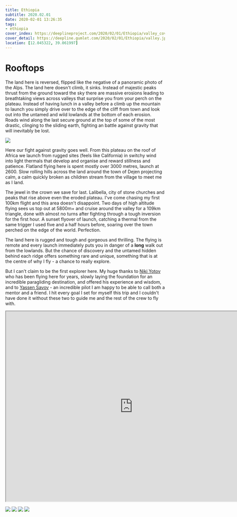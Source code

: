 ```yaml
---
title: Ethiopia
subtitle: 2020.02.01
date: 2020-02-01 13:26:35
tags:
- ethiopia
cover_index: https://deeplineproject.com/2020/02/01/Ethiopia/valley_cover.jpg
cover_detail: https://deepline.gumlet.com/2020/02/01/Ethiopia/valley.jpg
location: [12.045322, 39.061997]
---
```

# Rooftops
The land here is reversed, flipped like the negative of a panoramic photo of the Alps. The land here doesn't climb, it sinks. Instead of majestic peaks thrust from the ground toward the sky there are massive erosions leading to breathtaking views across valleys that surprise you from your perch on the plateau. Instead of having lunch in a valley before a climb up the mountain to launch you simply drive over to the edge of the cliff from town and look out into the untamed and wild lowlands at the bottom of each erosion. Roads wind along the last secure ground at the top of some of the most drastic, clinging to the sliding earth, fighting an battle against gravity that will inevitably be lost.

![](https://deeplineproject.com/2020/02/01/Ethiopia/highup.jpg?format=auto&width=2000)

Here our fight against gravity goes well. From this plateau on the roof of Africa we launch from rugged sites (feels like California) in switchy wind into light thermals that develop and organise and reward stillness and patience. Flatland flying here is spent mostly over 3000 metres, launch at 2600. Slow rolling hills across the land around the town of Dejen projecting calm, a calm quickly broken as children stream from the village to meet me as I land.

The jewel in the crown we save for last. Lalibella, city of stone churches and peaks that rise above even the eroded plateau. I've come chasing my first 100km flight and this area doesn't disappoint. Two days of high altitude flying sees us top out at 5800m+ and cruise around the valley for a 109km triangle, done with almost no turns after fighting through a tough inversion for the first hour. A sunset flyover of launch, catching a thermal from the same trigger I used five and a half hours before, soaring over the town perched on the edge of the world. Perfection.

The land here is rugged and tough and gorgeous and thrilling. The flying is remote and every launch immediately puts you in danger of a **long** walk out from the lowlands. But the chance of discovery and the untamed hidden behind each ridge offers something rare and unique, something that is at the centre of why I fly - a chance to really explore.

But I can't claim to be the first explorer here. My huge thanks to [Niki Yotov](https://www.skynomad.com/) who has been flying here for years, slowly laying the foundation for an incredible paragliding destination, and offered his experience and wisdom, and to [Yassen Savov](https://www.instagram.com/yassen_savov/) - an incredible pilot I am happy to be able to call both a mentor and a friend. I hit every goal I set for myself this trip and I couldn't have done it without these two to guide me and the rest of the crew to fly with.

<center><iframe src="https://ayvri.com/embed/g0jgg3yejo/ck8a3dqh90001246c8a4g381e" allowfullscreen height="600" width="800"></iframe>
</center>

![](https://deeplineproject.com/2020/02/01/Ethiopia/swift.jpg?format=auto&width=2000)
![](https://deeplineproject.com/2020/02/01/Ethiopia/castle2.jpg?format=auto&width=2000)
![](https://deeplineproject.com/2020/02/01/Ethiopia/goat.jpg?format=auto&width=2000)
![](https://deeplineproject.com/2020/02/01/Ethiopia/valley.jpg?format=auto&width=2000)
